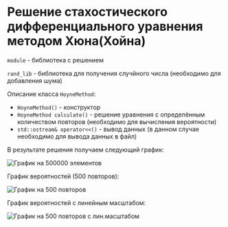 # Решение стахостического дифференциального уравнения методом Хюна(Хойна)

`module` - библиотека с решением

`rand_lib` - библиотека для получения случйного числа (необходимо для добавления шума)

Описание класса `HoyneMethod`:
* `HoyneMethod()` - конструктор
* `HoyneMethod calculate()` - решение уравнения с определённым количеством повторов (необходимо для вычисления вероятности)
* `std::ostream& operator<<()` - вывод данных (в данном случае необходимо для вывода данных в файл)

В результате решения получаем следующий график:

![График на 500000 элементов](https://psv4.userapi.com/c532036/u466252744/docs/d33/98fc0054edab/3.png?extra=xiQrA8F_d7cB_Tq7pEABEoOR544aRPWstbrSyxAeQs9v1CM6TyX6rOTfgZZ1v_NmvCrVI3rs513bHQEp5fedxo4w4yXOdQxuSuKvPw50QIRQ5_ktOtQLANyMv2uoYA0U2FzlNTaJCGh8_PNnVuKSqtV2Wg)

График вероятностей (500 повторов):

![График на 500 повторов](https://psv4.userapi.com/c520036/u466252744/docs/d12/8459c6ec80e4/1.png?extra=FstajSXJREA_NguQQ8CtJ5KPPz8ufFlnn0Tfm8c17uva6_I6OosLyW_1zgMfMu2xVo1GkB9c6gBiw2zk0L9vsWWdK2oS1eK998CGDD2p-Siql4ALsqHQx7Z9AHHH4FPXSNUUG-z8dh0B8D_agaXAqWNk5g)

График вероятностей с линейным масштабом:

![График на 500 повторов с лин.масштабом](https://psv4.userapi.com/c505536/u466252744/docs/d4/49b5875a72d1/2.png?extra=KuApBxlmV9MF3VJwMKSJ80JHhaIPJzf--JQgzBwUQhDqCSWemtcB2KFSN60nAwyz9ydkA7v_9DI82rOib2HPXQMvbCkxZJgmTjhETaMvcMm2r09MEzhCQwCfE7oezrJnC_wxNrrkA5Z7kJrDaDhjVeLeAg)
